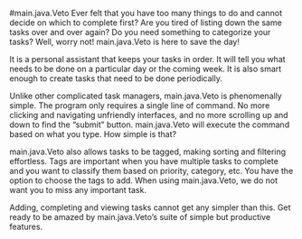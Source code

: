 #main.java.Veto
Ever felt that you have too many things to do and cannot decide on which to complete first? Are you tired of listing down the same tasks over and over again? Do you need something to categorize your tasks? Well, worry not! main.java.Veto is here to save the day!

It is a personal assistant that keeps your tasks in order. It will tell you what needs to be done on a particular day or the coming week. It is also smart enough to create tasks that need to be done periodically.

Unlike other complicated task managers, main.java.Veto is phenomenally simple. The program only requires a single line of command. No more clicking and navigating unfriendly interfaces, and no more scrolling up and down to find the “submit” button. main.java.Veto will execute the command based on what you type. How simple is that?

main.java.Veto also allows tasks to be tagged, making sorting and filtering effortless. Tags are important when you have multiple tasks to complete and you want to classify them based on priority, category, etc. You have the option to choose the tags to add. When using main.java.Veto, we do not want you to miss any important task.

Adding, completing and viewing tasks cannot get any simpler than this. Get ready to be amazed by main.java.Veto’s suite of simple but productive features.
